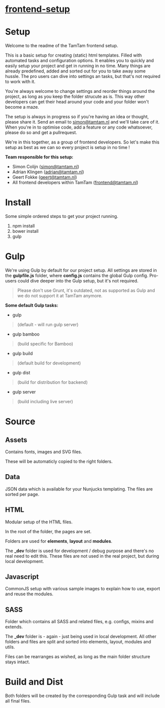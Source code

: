 [frontend-setup](https://bitbucket.org/tamtam-nl/tamtam-frontend-setup)
==============

# Setup #
Welcome to the readme of the TamTam frontend setup.

This is a basic setup for creating (static) html templates.
Filled with automated tasks and configuration options.
It enables you to quickly and easily setup your project and get in running in no time.
Many things are already predefined, added and sorted out for you to take away some hussle.
The pro users can dive into settings an tasks, but that's not required to work with it.


You're always welcome to change settings and reorder things around the project,
as long as you keep the folder strucute as is. 
This way other developers can get their head around your code and your folder won't become a maze.


The setup is always in progress so if you're having an idea or thought, please share it.
Send an email to simon@tamtam.nl and we'll take care of it.
When you're in to optimise code, add a feature or any code whatsoever, please do so and get a pullrequest.

We're in this together, as a group of frontend developers.
So let's make this setup as best as we can so every project is setup in no time !


**Team responsible for this setup:**

* Simon Colijn (simon@tamtam.nl)
* Adrian Klingen (adrian@tamtam.nl)
* Geert Fokke (geert@tamtam.nl)
* All frontend developers within TamTam (frontend@tamtam.nl)



# Install #
Some simple ordered steps to get your project running.

1. npm install
1. bower install
1. gulp

# Gulp #
We're using Gulp by default for our project setup.
All settings are stored in the **gulpfile.js** folder, where **config.js** contains the global Gulp config.
Pro-users could dive deeper into the Gulp setup, but it's not required.

> Please don't use Grunt, it's outdated, not as supported as Gulp and we do not support it at TamTam anymore.


**Some default Gulp tasks:**

* gulp 
> (default - will run gulp server)
* gulp bamboo 
> (build specific for Bamboo)
* gulp build 
> (default build for development)
* gulp dist 
> (build for distribution for backend)
* gulp server 
> (build including live server)

# Source #
## Assets ##
Contains fonts, images and SVG files.

These will be automaticly copied to the right folders.

## Data ##
JSON data which is available for your Nunjucks templating.
The files are sorted per page.

## HTML ##
Modular setup of the HTML files.

In the root of the folder, the pages are set.

Folders are used for **elements**, **layout** and **modules**.

The **_dev** folder is used for development / debug purpose and there's no real need to edit this. These files are not used in the real project, but during local development.


## Javascript ##
CommonJS setup with various sample images to explain how to use, export and reuse the modules.


## SASS ##
Folder which contains all SASS and related files, e.g. configs, mixins and extends.

The **_dev** folder is - again - just being used in local development. All other folders and files are split and sorted into elements, layout, modules and utils.

Files can be rearranges as wished, as long as the main folder structure stays intact.


# Build and Dist #
Both folders will be created by the corresponding Gulp task and will include all final files.